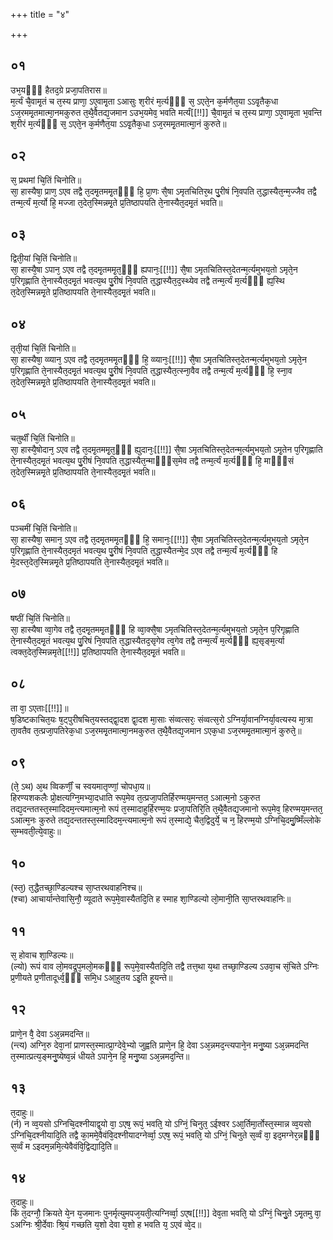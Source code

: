 +++
title = "४"

+++
## ०१
उभ᳘यᳫँ᳭ हैतद᳘ग्रे प्रजा᳘पतिरास॥  
म᳘र्त्यं चै᳘वामृ᳘तं च त᳘स्य प्राणा᳘ ऽए᳘वामृ᳘ता ऽआसुः श᳘रीरं म᳘र्त्यᳫँ᳭ स᳘ ऽएते᳘न क᳘र्मणैत᳘या ऽऽवृ᳘तैक᳘धा ऽज᳘रममृ᳘तमात्मा᳘नमकुरुत त᳘थै᳘वैतद्य᳘जमान ऽउभ᳘यमेव᳘ भवति मर्त्यं[[!!]] चै᳘वामृ᳘तं च त᳘स्य प्राणा᳘ ऽए᳘वामृ᳘ता भ᳘वन्ति श᳘रीरं म᳘र्त्यᳫँ᳭ स᳘ ऽएते᳘न क᳘र्मणैत᳘या ऽऽवृ᳘तैक᳘धा ऽज᳘रममृ᳘तमात्मा᳘नं कुरुते॥  
## ०२
स᳘ प्रथमां चि᳘तिं चिनोति॥  
सा᳘ हास्यैषा᳘ प्राण᳘ ऽएव तद्वै त᳘दमृ᳘तममृ᳘तᳫँ᳭ हि᳘ प्रा᳘णः सै᳘षा ऽमृतचितिर᳘थ पु᳘रीषं नि᳘वपति त᳘द्धास्यैत᳘न्म᳘ज्जैव तद्वै तन्म᳘र्त्यं म᳘र्त्यो हि᳘ मज्जा त᳘देत᳘स्मिन्नमृ᳘ते प्र᳘तिष्ठापयति ते᳘नास्यैत᳘दमृ᳘तं भवति॥  
## ०३
द्विती᳘यां चि᳘तिं चिनोति॥  
सा᳘ हास्यै᳘षा ऽपान᳘ ऽएव तद्वै त᳘दमृ᳘तममृ᳘त᳘ᳫँ᳘ ह्यपानः᳘[[!!]] सै᳘षा ऽमृतचितिस्त᳘देतन्म᳘र्त्यमुभय᳘तो ऽमृते᳘न प᳘रिगृह्णाति ते᳘नास्यैत᳘दमृ᳘तं भवत्य᳘थ पु᳘रीषं नि᳘वपति त᳘द्धास्यैत᳘द᳘स्थ्येव तद्वै तन्म᳘र्त्यं म᳘र्त्यᳫँ᳭ ह्य᳘स्थि त᳘देत᳘स्मिन्नमृ᳘ते प्र᳘तिष्ठापयति ते᳘नास्यैत᳘दमृ᳘तं भवति॥  
## ०४
तृती᳘यां चि᳘तिं चिनोति॥  
सा᳘ हास्यैषा᳘ व्व्यान᳘ ऽएव तद्वै त᳘दमृ᳘तममृ᳘तᳫँ᳭ हि᳘ व्व्यानः᳘[[!!]] सै᳘षा ऽमृतचितिस्त᳘देतन्म᳘र्त्यमुभय᳘तो ऽमृते᳘न प᳘रिगृह्णाति ते᳘नास्यैत᳘दमृ᳘तं भवत्य᳘थ पु᳘रीषं नि᳘वपति त᳘द्धास्यैत᳘त्स्ना᳘वैव तद्वै तन्म᳘र्त्यं म᳘र्त्यᳫँ᳭ हि᳘ स्ना᳘व त᳘देत᳘स्मिन्नमृ᳘ते प्र᳘तिष्ठापयति ते᳘नास्यैत᳘दमृ᳘तं भवति॥  
## ०५
चतुर्थीं चि᳘तिं चिनोति॥  
सा᳘ हास्यै᳘षोदान᳘ ऽएव तद्वै त᳘दमृ᳘तममृ᳘त᳘ᳫँ᳘ ह्युदानः᳘[[!!]] सै᳘षा ऽमृतचितिस्त᳘देतन्म᳘र्त्यमुभय᳘तो ऽमृ᳘तेन प᳘रिगृह्णाति ते᳘नास्यैत᳘दमृ᳘तं भवत्य᳘थ पु᳘रीषं नि᳘वपति त᳘द्धास्यैत᳘न्माᳫँ᳭स᳘मेव तद्वै तन्म᳘र्त्यं म᳘र्त्यᳫँ᳭ हि᳘ माᳫँ᳭सं त᳘देत᳘स्मिन्नमृ᳘ते प्र᳘तिष्ठापयति ते᳘नास्यैत᳘दमृ᳘तं भवति॥  
## ०६
पञ्चमीं चि᳘तिं चिनोति॥  
सा᳘ हास्यैषा᳘ समान᳘ ऽएव तद्वै त᳘दमृ᳘तममृ᳘तᳫँ᳭ हि᳘ समानः᳘[[!!]] सै᳘षा ऽमृतचितिस्त᳘देतन्म᳘र्त्यमुभय᳘तो ऽमृते᳘न प᳘रिगृह्णाति ते᳘नास्यैत᳘दमृतं भवत्य᳘थ पु᳘रीषं नि᳘वपति त᳘द्धास्यैतन्मे᳘द ऽएव तद्वै तन्म᳘र्त्यं म᳘र्त्यᳫँ᳭ हि मे᳘दस्त᳘देत᳘स्मिन्नमृ᳘ते प्र᳘तिष्ठापयति ते᳘नास्यैत᳘दमृ᳘तं भवति॥  
## ०७
षष्ठीं चि᳘तिं चिनोति॥  
सा᳘ हास्यैषा व्वा᳘गेव तद्वै त᳘दमृ᳘तममृ᳘तᳫँ᳭ हि व्वा᳘क्सै᳘षा ऽमृतचितिस्त᳘देतन्म᳘र्त्यमुभय᳘तो ऽमृते᳘न प᳘रिगृह्णाति ते᳘नास्यैत᳘दमृ᳘तं भवत्य᳘थ पु᳘रिषं नि᳘वपति त᳘द्धास्यैतद᳘सृगेव त्व᳘गेव तद्वै तन्म᳘र्त्यं म᳘र्त्यᳫँ᳭ ह्य᳘सृङ्म᳘र्त्या त्वक्त᳘देत᳘स्मिन्नमृते[[!!]] प्र᳘तिष्ठापयति ते᳘नास्यैत᳘दमृ᳘तं भवति॥  
## ०८
ता वा᳘ ऽएताः[[!!]]॥  
ष᳘डिष्टकाचित᳘यः ष᳘ट्पुरीषचित᳘यस्तद्द्वा᳘दश द्वा᳘दश मा᳘साः संव्वत्सरः᳘ संव्वत्स᳘रो ऽग्निर्या᳘वानग्निर्या᳘वत्यस्य मा᳘त्रा ता᳘वतैव त᳘त्प्रजा᳘पतिरेक᳘धा ऽज᳘रममृ᳘तमात्मा᳘नमकुरुत त᳘थै᳘वैतद्य᳘जमान ऽएक᳘धा ऽज᳘रममृ᳘तमात्मा᳘नं कुरुते᳘॥  
## ०९
(ते᳘ ऽथ) अ᳘थ व्विकर्णीं᳘ च स्वयमातृण्णां᳘ चोपधा᳘य॥  
हिरण्यशकलैः प्रो᳘क्षत्यग्नि᳘मभ्या᳘दधाति रूप᳘मेव त᳘त्प्रजा᳘पतिर्हिरण्मय᳘मन्तत᳘ ऽआत्म᳘नो ऽकुरुत तद्य᳘दन्ततस्त᳘स्मादिदम᳘न्त्यमात्म᳘नो रूपं त᳘स्मादाहुर्हिरण्म᳘यः प्रजा᳘पतिरि᳘ति त᳘थै᳘वैतद्य᳘जमानो रूप᳘मेव᳘ हिरण्मय᳘मन्तत᳘ ऽआत्म᳘नः कुरुते तद्य᳘दन्ततस्त᳘स्मादिदम᳘न्त्यमात्म᳘नो रूपं त᳘स्माद्ये᳘ चैत᳘द्विदुर्ये᳘ च न᳘ हिरण्म᳘यो ऽग्निचि᳘दमु᳘ष्मिँल्लोके स᳘म्भवती᳘त्ये᳘वाहुः॥  
## १०
(स्त᳘) त᳘द्धैतच्छा᳘ण्डिल्यश्च सा᳘प्तरथवाहनिश्च॥  
(श्चा) आचार्यान्तेवासि᳘नौ᳘ व्यूदाते रूप᳘मे᳘वास्यैतदि᳘ति ह स्माह शा᳘ण्डिल्यो लो᳘मानी᳘ति सा᳘प्तरथवाहनिः॥  
## ११
स᳘ होवाच शा᳘ण्डिल्यः॥  
(ल्यो) रूपं वाव लो᳘मवद्रूप᳘मलो᳘मकᳫँ᳭ रूप᳘मे᳘वास्यैतदि᳘ति तद्वै तत्त᳘था य᳘था तच्छा᳘ण्डिल्य ऽउवा᳘च सं᳘चिते ऽग्निः प्र᳘णीयते प्र᳘णीतादूर्ध्व᳘ᳫँ᳘ समि᳘ध ऽआ᳘हुतय ऽइ᳘ति हूयन्ते॥  
## १२
प्राणे᳘न वै᳘ देवा ऽअ᳘न्नमदन्ति॥  
(न्त्य) अग्नि᳘रु देवा᳘नां प्राणस्त᳘स्मात्प्रा᳘ग्देवे᳘भ्यो जुह्वति प्राणे᳘न हि᳘ देवा ऽअ᳘न्नमद᳘न्त्यपाने᳘न मनु᳘ष्या ऽअ᳘न्नमदन्ति त᳘स्मात्प्रत्य᳘ङ्मनु᳘ष्येष्व᳘न्नं धीयते ऽपाने᳘न हि᳘ मनु᳘ष्या ऽअ᳘न्नमद᳘न्ति॥  
## १३
त᳘दाहुः॥  
(र्न) न व्व᳘यसो ऽग्निचि᳘दश्नीयाद्व᳘यो वा᳘ ऽएष᳘ रूपं᳘ भवति᳘ यो ऽग्निं᳘ चिनुत᳘ ऽईश्वर ऽआ᳘र्तिमा᳘र्तोस्त᳘स्मान्न व्व᳘यसो ऽग्निचि᳘दश्नीयादि᳘ति तद्वै का᳘ममे᳘वैवंवि᳘दश्नीयादग्नेर्व्वा᳘ ऽएष᳘ रूपं᳘ भवति᳘ यो ऽग्निं᳘ चिनुते स᳘र्व्वं वा᳘ इद᳘मग्नेर᳘न्नᳫँ᳭ स᳘र्व्वं म ऽइदम᳘न्नमि᳘त्येवैवंवि᳘द्विद्यादि᳘ति॥  
## १४
त᳘दाहुः॥  
किं त᳘दग्नौ᳘ क्रियते ये᳘न य᳘जमानः पुनर्मृत्युमपज᳘यती᳘त्यग्निर्व्वा᳘ ऽएष[[!!]] देव᳘ता भवति᳘ यो ऽग्निं᳘ चिनु᳘ते ऽमृ᳘तमु वा᳘ ऽअग्निः श्री᳘र्देवाः श्रि᳘यं गच्छति य᳘शो देवा य᳘शो ह भवति य᳘ ऽएवं व्वे᳘द॥  
